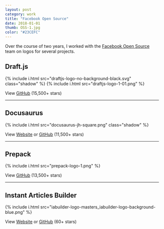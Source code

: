 ```yaml
---
layout: post
category: work
title: "Facebook Open Source"
date: 2018-01-01
thumb: OSS-1.jpg
color: "#23CEFC"
---
```


Over the course of two years, I worked with the <a href="https://opensource.facebook.com/">Facebook Open Source</a> team on logos for several projects.

## Draft.js

{% include i.html src="draftjs-logo-no-background-black.svg" class="shadow" %}
{% include i.html src="draftjs-logo-1-01.png" %}

View <a href="https://github.com/facebook/draft-js">GitHub</a> (15,500+ stars)

<hr>

## Docusaurus

{% include i.html src="docusaurus-jh-square.png" class="shadow" %}

View <a href="https://docusaurus.io/">Website</a> or <a href="https://github.com/facebook/docusaurus">GitHub</a> (11,500+ stars)

<hr>

## Prepack

{% include i.html src="prepack-logo-1.png" %}

View <a href="https://github.com/facebook/prepack">GitHub</a> (13,500+ stars)

<hr>

## Instant Articles Builder

{% include i.html src="iabuilder-logo-masters_iabuilder-logo-background-blue.png" %}

View <a href="https://facebook.github.io/instant-articles-builder/">Website</a> or <a href="https://github.com/facebook/instant-articles-builder">GitHub</a> (60+ stars)
